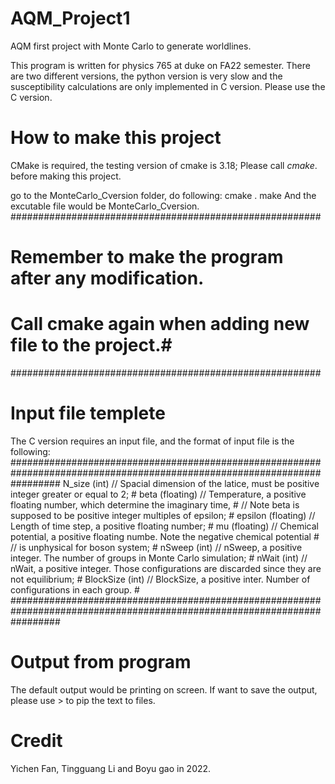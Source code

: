 # AQM_Project1
AQM first project with Monte Carlo to generate worldlines.

This program is written for physics 765 at duke on FA22 semester. There are two different versions, the python version is very slow and
the susceptibility calculations are only implemented in C version. Please use the C version. 

# How to make this project
CMake is required, the testing version of cmake is 3.18;
Please call $cmake .$ before making this project.

go to the MonteCarlo_Cversion folder, do following:
cmake .
make
And the excutable file would be MonteCarlo_Cversion. 
########################################################
# Remember to make the program after any modification. #
# Call cmake again when adding new file to the project.#
########################################################

# Input file templete
The C version requires an input file, and the format of input file is the following:
#########################################################################################################################
N_size (int)          // Spacial dimension of the latice, must be positive integer greater or equal to 2;               #
beta (floating)       // Temperature, a positive floating number, which determine the imaginary time,                   #
                      // Note beta is supposed to be positive integer multiples of epsilon;                             #
epsilon (floating)    // Length of time step, a positive floating number;                                               #
mu (floating)         // Chemical potential, a positive floating numbe. Note the negative chemical potential            #
                      // is unphysical for boson system;                                                                #
nSweep (int)          // nSweep, a positive integer. The number of groups in Monte Carlo simulation;                    #
nWait (int)           // nWait, a positive integer. Those configurations are discarded since they are not equilibrium;  #
BlockSize (int)       // BlockSize, a positive inter. Number of configurations in each group.                           #
#########################################################################################################################

# Output from program
The default output would be printing on screen. If want to save the output, please use > to pip the text to files.

# Credit
Yichen Fan, Tingguang Li and Boyu gao in 2022.

